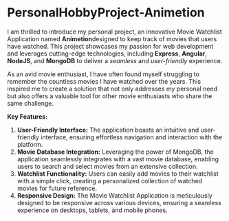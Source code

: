 # PersonalHobbyProject-Animetion
I am thrilled to introduce my personal project, an innovative Movie Watchlist Application named <b>Animetion</b>designed to keep track of movies that users have watched. This project showcases my passion for web development and leverages cutting-edge technologies, including <b>Express</b>, <b>Angular</b>, <b>NodeJS</b>, and <b>MongoDB</b> to deliver a <i>seamless</i> and <i>user-friendly</i> experience.

As an avid movie enthusiast, I have often found myself struggling to remember the countless movies I have watched over the years. This inspired me to create a solution that not only addresses my personal need but also offers a valuable tool for other movie enthusiasts who share the same challenge.

<b>Key Features:</b>

<ol>
    <li><b>User-Friendly Interface:</b> The application boasts an intuitive and user-friendly interface, ensuring effortless navigation and interaction with the platform.</li>
    <li><b>Movie Database Integration:</b> Leveraging the power of MongoDB, the application seamlessly integrates with a vast movie database, enabling users to search and select movies from an extensive collection.</li>
    <li><b>Watchlist Functionality:</b> Users can easily add movies to their watchlist with a simple click, creating a personalized collection of watched movies for future reference.</li>
    <li><b>Responsive Design:</b> The Movie Watchlist Application is meticulously designed to be responsive across various devices, ensuring a seamless experience on desktops, tablets, and mobile phones.</li>
</ol>
